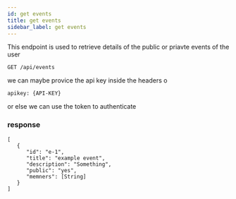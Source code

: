 ```yaml
---
id: get events
title: get events
sidebar_label: get events
---
```


This endpoint is used to retrieve details of the public or priavte events of the user 

```
GET /api/events
```

we can maybe provice the api key inside the headers o

```
apikey: {API-KEY}
```
or else we can use the token to authenticate 

### response 

```
[
   {
      "id": "e-1",
      "title": "example event",
      "description": "Something",
      "public": "yes",
      "memners": [String]
   }
]

```
